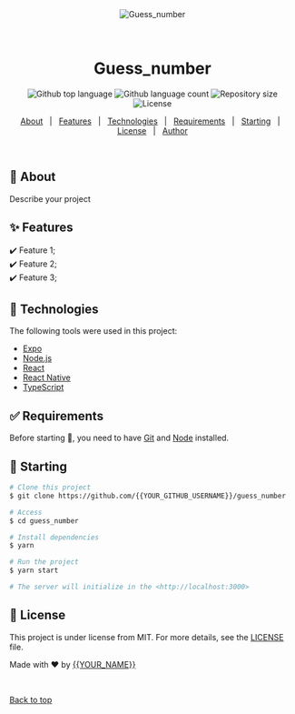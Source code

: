 <div align="center" id="top"> 
  <img src="./.github/app.gif" alt="Guess_number" />

  &#xa0;

  <!-- <a href="https://guess_number.netlify.app">Demo</a> -->
</div>

<h1 align="center">Guess_number</h1>

<p align="center">
  <img alt="Github top language" src="https://img.shields.io/github/languages/top/{{YOUR_GITHUB_USERNAME}}/guess_number?color=56BEB8">

  <img alt="Github language count" src="https://img.shields.io/github/languages/count/{{YOUR_GITHUB_USERNAME}}/guess_number?color=56BEB8">

  <img alt="Repository size" src="https://img.shields.io/github/repo-size/{{YOUR_GITHUB_USERNAME}}/guess_number?color=56BEB8">

  <img alt="License" src="https://img.shields.io/github/license/{{YOUR_GITHUB_USERNAME}}/guess_number?color=56BEB8">

  <!-- <img alt="Github issues" src="https://img.shields.io/github/issues/{{YOUR_GITHUB_USERNAME}}/guess_number?color=56BEB8" /> -->

  <!-- <img alt="Github forks" src="https://img.shields.io/github/forks/{{YOUR_GITHUB_USERNAME}}/guess_number?color=56BEB8" /> -->

  <!-- <img alt="Github stars" src="https://img.shields.io/github/stars/{{YOUR_GITHUB_USERNAME}}/guess_number?color=56BEB8" /> -->
</p>

<!-- Status -->

<!-- <h4 align="center"> 
	🚧  Guess_number 🚀 Under construction...  🚧
</h4> 

<hr> -->

<p align="center">
  <a href="#dart-about">About</a> &#xa0; | &#xa0; 
  <a href="#sparkles-features">Features</a> &#xa0; | &#xa0;
  <a href="#rocket-technologies">Technologies</a> &#xa0; | &#xa0;
  <a href="#white_check_mark-requirements">Requirements</a> &#xa0; | &#xa0;
  <a href="#checkered_flag-starting">Starting</a> &#xa0; | &#xa0;
  <a href="#memo-license">License</a> &#xa0; | &#xa0;
  <a href="https://github.com/{{YOUR_GITHUB_USERNAME}}" target="_blank">Author</a>
</p>

<br>

## :dart: About ##

Describe your project

## :sparkles: Features ##

:heavy_check_mark: Feature 1;\
:heavy_check_mark: Feature 2;\
:heavy_check_mark: Feature 3;

## :rocket: Technologies ##

The following tools were used in this project:

- [Expo](https://expo.io/)
- [Node.js](https://nodejs.org/en/)
- [React](https://pt-br.reactjs.org/)
- [React Native](https://reactnative.dev/)
- [TypeScript](https://www.typescriptlang.org/)

## :white_check_mark: Requirements ##

Before starting :checkered_flag:, you need to have [Git](https://git-scm.com) and [Node](https://nodejs.org/en/) installed.

## :checkered_flag: Starting ##

```bash
# Clone this project
$ git clone https://github.com/{{YOUR_GITHUB_USERNAME}}/guess_number

# Access
$ cd guess_number

# Install dependencies
$ yarn

# Run the project
$ yarn start

# The server will initialize in the <http://localhost:3000>
```

## :memo: License ##

This project is under license from MIT. For more details, see the [LICENSE](LICENSE.md) file.


Made with :heart: by <a href="https://github.com/{{YOUR_GITHUB_USERNAME}}" target="_blank">{{YOUR_NAME}}</a>

&#xa0;

<a href="#top">Back to top</a>
